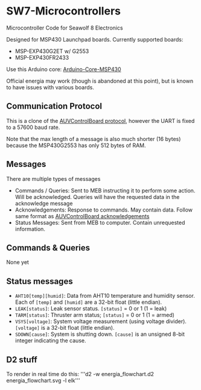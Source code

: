 # SW7-Microcontrollers
Microcontroller Code for Seawolf 8 Electronics

Designed for MSP430 Launchpad boards. Currently supported boards:

- MSP-EXP430G2ET w/ G2553
- MSP-EXP430FR2433

Use this Arduino core: [Arduino-Core-MSP430](https://github.com/MB3hel/Arduino-Core-MSP430)

Official energia may work (though is abandoned at this point), but is known to have issues with various boards.


## Communication Protocol

This is a clone of the [AUVControlBoard protocol](https://mb3hel.github.io/AUVControlBoard/user_guide/comm_protocol/), however the UART is fixed to a 57600 baud rate.

Note that the max length of a message is also much shorter (16 bytes) because the MSP430G2553 has only 512 bytes of RAM.

## Messages

There are multiple types of messages

- Commands / Queries: Sent to MEB instructing it to perform some action. Will be acknowledged. Queries will have the requested data in the acknowledge message
- Acknowledgements: Response to commands. May contain data. Follow same format as [AUVControlBoard acknowledgements](https://mb3hel.github.io/AUVControlBoard/user_guide/messages/#acknowledgements)
- Status Messages: Sent from MEB to computer. Contain unrequested information.


## Commands & Queries

None yet


## Status messages

- `AHT10[temp][humid]`: Data from AHT10 temperature and humidity sensor. Each of `[temp]` and `[humid]` are a 32-bit float (little endian).
- `LEAK[status]`: Leak sensor status. `[status]` = 0 or 1 (1 = leak)
- `TARM[status]`: Thruster arm status; `[status]` = 0 or 1 (1 = armed)
- `VSYS[voltage]`: System voltage measurement (using voltage divider). `[voltage]` is a 32-bit float (little endian).
- `SDOWN[cause]`: System is shutting down. `[cause]` is an unsigned 8-bit integer indicating the cause.

## D2 stuff

To render in real time do this:
'''d2 -w energia_flowchart.d2 energia_flowchart.svg -l elk'''
